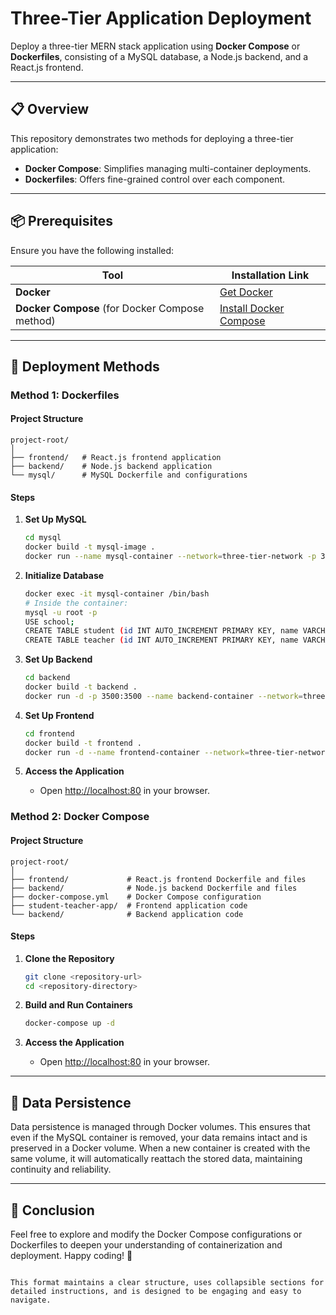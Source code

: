 # Three-Tier Application Deployment



Deploy a three-tier MERN stack application using **Docker Compose** or **Dockerfiles**, consisting of a MySQL database, a Node.js backend, and a React.js frontend.

---

## 📋 Overview

This repository demonstrates two methods for deploying a three-tier application:

- **Docker Compose**: Simplifies managing multi-container deployments.
- **Dockerfiles**: Offers fine-grained control over each component.

---

## 📦 Prerequisites

Ensure you have the following installed:

| Tool          | Installation Link |
|---------------|-------------------|
| **Docker**    | [Get Docker](https://www.docker.com/get-started) |
| **Docker Compose** (for Docker Compose method) | [Install Docker Compose](https://docs.docker.com/compose/install/) |

---

## 🚀 Deployment Methods



### Method 1: Dockerfiles

#### Project Structure

```
project-root/
│
├── frontend/   # React.js frontend application
├── backend/    # Node.js backend application
└── mysql/      # MySQL Dockerfile and configurations
```

#### Steps

1. **Set Up MySQL**
   ```bash
   cd mysql
   docker build -t mysql-image .
   docker run --name mysql-container --network=three-tier-network -p 3306:3306 -v mysql-data:/var/lib/mysql -d mysql-image
   ```

2. **Initialize Database**
   ```bash
   docker exec -it mysql-container /bin/bash
   # Inside the container:
   mysql -u root -p
   USE school;
   CREATE TABLE student (id INT AUTO_INCREMENT PRIMARY KEY, name VARCHAR(40), roll_number INT, class VARCHAR(16));
   CREATE TABLE teacher (id INT AUTO_INCREMENT PRIMARY KEY, name VARCHAR(40), subject VARCHAR(40), class VARCHAR(16));
   ```

3. **Set Up Backend**
   ```bash
   cd backend
   docker build -t backend .
   docker run -d -p 3500:3500 --name backend-container --network=three-tier-network backend
   ```

4. **Set Up Frontend**
   ```bash
   cd frontend
   docker build -t frontend .
   docker run -d --name frontend-container --network=three-tier-network -p 80:80 frontend
   ```

5. **Access the Application**
   - Open [http://localhost:80](http://localhost:80) in your browser.

### Method 2: Docker Compose

#### Project Structure

```
project-root/
│
├── frontend/             # React.js frontend Dockerfile and files
├── backend/              # Node.js backend Dockerfile and files
├── docker-compose.yml    # Docker Compose configuration
├── student-teacher-app/  # Frontend application code
└── backend/              # Backend application code
```

#### Steps

1. **Clone the Repository**
   ```bash
   git clone <repository-url>
   cd <repository-directory>
   ```

2. **Build and Run Containers**
   ```bash
   docker-compose up -d
   ```

3. **Access the Application**
   - Open [http://localhost:80](http://localhost:80) in your browser.



---

## 💾 Data Persistence

Data persistence is managed through Docker volumes. This ensures that even if the MySQL container is removed, your data remains intact and is preserved in a Docker volume. When a new container is created with the same volume, it will automatically reattach the stored data, maintaining continuity and reliability.


---

## 📝 Conclusion

Feel free to explore and modify the Docker Compose configurations or Dockerfiles to deepen your understanding of containerization and deployment. Happy coding! 🚀
```

This format maintains a clear structure, uses collapsible sections for detailed instructions, and is designed to be engaging and easy to navigate.
